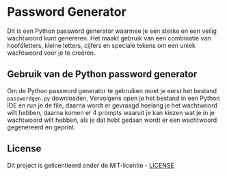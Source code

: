 # Password Generator

Dit is een Python password generator waarmee je een sterke en een veilig wachtwoord kunt genereren. Het maakt gebruik van een combinatie van hoofdletters, kleine letters, cijfers en speciale tekens om een uniek wachtwoord voor je te creëren.

## Gebruik van de Python password generator

Om de Python password generator te gebruiken moet je eerst het bestand `passwordgen.py` downloaden,
Vervolgens open je het bestand in een Python IDE en run je de file, daarna wordt er gevraagd hoelang je het wachtwoord wilt hebben, daarna komen er 4 prompts waaruit je kan kiezen wat je in je wachtwoord wilt hebben, als je dat hebt gedaan wordt er een wachtwoord gegenereerd en geprint.

## License

Dit project is gelicentieerd onder de MIT-licentie - [LICENSE](LICENSE)
